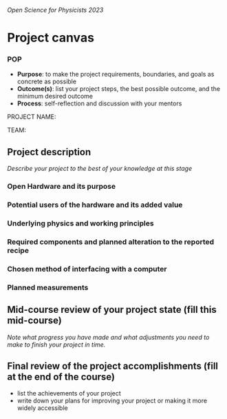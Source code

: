 *Open Science for Physicists 2023*

# Project canvas

### POP

+ **Purpose**: to make the project requirements, boundaries, and goals as concrete as possible  
+ **Outcome(s)**: list your project steps, the best possible outcome, and the minimum desired outcome  
+ **Process**: self-reflection and discussion with your mentors

PROJECT NAME:

TEAM: 

## Project description  
*Describe your project to the best of your knowledge at this stage*

### Open Hardware and its purpose

### Potential users of the hardware and its added value

### Underlying physics and working principles

### Required components and planned alteration to the reported recipe

### Chosen method of interfacing with a computer

### Planned measurements


## Mid-course review of your project state (fill this mid-course)
*Note what progress you have made and what adjustments you need to make to finish your project in time.*


## Final review of the project accomplishments (fill at the end of the course)

+ list the achievements of your project  
+ write down your plans for improving your project or making it more widely accessible 


